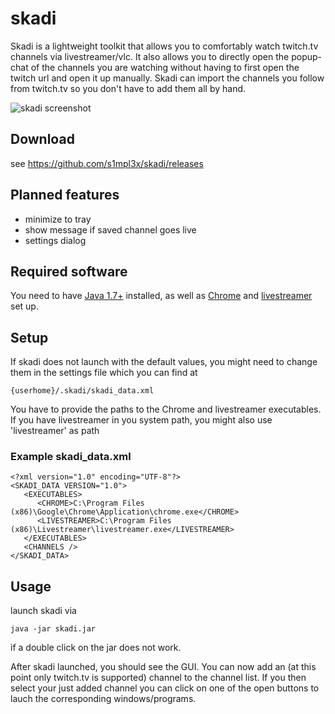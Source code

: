 skadi
=====
Skadi is a lightweight toolkit that allows you to comfortably watch twitch.tv channels via livestreamer/vlc. It also allows you to directly open the popup-chat of the channels you are watching without having to first open the twitch url and open it up manually. Skadi can import the channels you follow from twitch.tv so you don't have to add them all by hand.

![skadi screenshot](https://i.imgur.com/ZFhXWOQ.png "Skadi screenshot")

## Download

see https://github.com/s1mpl3x/skadi/releases

## Planned features

* minimize to tray
* show message if saved channel goes live
* settings dialog

## Required software
You need to have [Java 1.7+](https://www.java.com/de/download/) installed, as well as [Chrome](https://www.google.com/chrome/) and [livestreamer](https://github.com/chrippa/livestreamer/releases)  set up.

## Setup
If skadi does not launch with the default values, you might need to change them in the settings file which you can find at
```
{userhome}/.skadi/skadi_data.xml
```
You have to provide the paths to the Chrome and livestreamer executables. If you have livestreamer in you system path, you might also use 'livestreamer' as path

### Example skadi_data.xml
```
<?xml version="1.0" encoding="UTF-8"?>
<SKADI_DATA VERSION="1.0">
   <EXECUTABLES>
      <CHROME>C:\Program Files (x86)\Google\Chrome\Application\chrome.exe</CHROME>
      <LIVESTREAMER>C:\Program Files (x86)\Livestreamer\livestreamer.exe</LIVESTREAMER>
   </EXECUTABLES>
   <CHANNELS />
</SKADI_DATA>
```
## Usage

launch skadi via 

```
java -jar skadi.jar
```
if a double click on the jar does not work.

After skadi launched, you should see the GUI. You can now add an (at this point only twitch.tv is supported) channel to the channel list. If you then select your just added channel you can click on one of the open buttons to lauch the corresponding windows/programs. 
